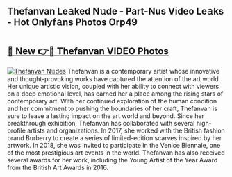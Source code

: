 ## Thefanvan Le𝚊ked N𝚞de - Part-Nus Video Le𝚊ks - Hot Onlyf𝚊ns Photos Orp49

# <h2><a href="http://ab102.deff.icu/?id=Thefanvan">🔗 New 👉🔴 Thefanvan VIDEO Photos</a></h2>

[![Thefanvan N𝚞des](https://i.imgur.com/rIISA9y.gif)](http://ab102.deff.icu/?id=Thefanvan)
Thefanvan is a contemporary artist whose innovative and thought-provoking works have captured the attention of the art world. Her unique artistic vision, coupled with her ability to connect with viewers on a deep emotional level, has earned her a place among the rising stars of contemporary art. With her continued exploration of the human condition and her commitment to pushing the boundaries of her craft, Thefanvan is sure to leave a lasting impact on the art world and beyond. Since her breakthrough exhibition, Thefanvan has collaborated with several high-profile artists and organizations. In 2017, she worked with the British fashion brand Burberry to create a series of limited-edition scarves inspired by her artwork. In 2018, she was invited to participate in the Venice Biennale, one of the most prestigious art events in the world. Thefanvan has also received several awards for her work, including the Young Artist of the Year Award from the British Art Awards in 2016.

